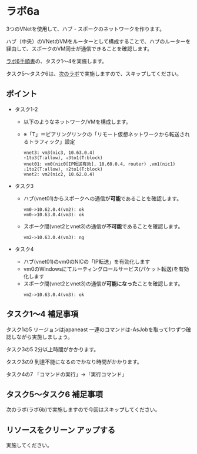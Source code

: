 # ラボ6a

3つのVNetを使用して、ハブ・スポークのネットワークを作ります。

ハブ（中央）のVNetのVMをルーターとして構成することで、ハブのルーターを経由して、スポークのVM同士が通信できることを確認します。

[ラボ6手順書](https://github.com/MicrosoftLearning/AZ-104JA-MicrosoftAzureAdministrator/blob/master/Instructions/Labs/LAB_06-Implement_Network_Traffic_Management.md)の、タスク1～4を実施します。

タスク5～タスク6は、[次のラボ](lab06b.md)で実施しますので、スキップしてください。

## ポイント

- タスク1-2
  - 以下のようなネットワーク/VMを構成します。
  - ※「T」＝ピアリングリンクの「リモート仮想ネットワークから転送されるトラフィック」設定

    ```
    vnet3: vm3(nic3, 10.63.0.4)
    ↑1to3(T:allow), ↓3to1(T:block)  
    vnet01: vm0(nic0[IP転送有効], 10.60.0.4, router) ,vm1(nic1)
    ↓1to2(T:allow), ↑2to1(T:block) 
    vnet2: vm2(nic2, 10.62.0.4)
    ```

- タスク3
  - ハブ(vnet01)からスポークへの通信が**可能**であることを確認します。

    ```
    vm0->10.62.0.4(vm2): ok
    vm0->10.63.0.4(vm3): ok
    ```

  - スポーク間(vnet2とvnet3)の通信が**不可能**であることを確認します。
    ```
    vm2->10.63.0.4(vm3): ng
    ```

- タスク4
  - ハブ(vnet01)のvm0のNICの「IP転送」を有効化します
  - vm0のWindowsにてルーティングロールサービス(パケット転送)を有効化します
  - スポーク間(vnet2とvnet3)の通信が**可能になった**ことを確認します。
    ```
    vm2->10.63.0.4(vm3): ok
    ```

## タスク1～4 補足事項

タスク1の5
リージョンはjapaneast
一連のコマンドは-AsJobを取って1つずつ確認しながら実施しましょう。

タスク3の5
2分以上時間がかかります。

タスク3の9
到達不能になるのでかなり時間がかかります。

タスク4の7
「コマンドの実行」→「実行コマンド」

## タスク5～タスク6 補足事項

次のラボ(ラボ6b)で実施しますので今回はスキップしてください。

## リソースをクリーン アップする

実施してください。
